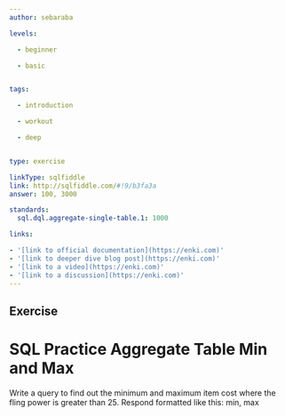 ```yaml
---
author: sebaraba

levels:

  - beginner

  - basic


tags:

  - introduction

  - workout

  - deep


type: exercise

linkType: sqlfiddle
link: http://sqlfiddle.com/#!9/b3fa3a
answer: 100, 3000

standards:
  sql.dql.aggregate-single-table.1: 1000

links:

- '[link to official documentation](https://enki.com)'
- '[link to deeper dive blog post](https://enki.com)'
- '[link to a video](https://enki.com)'
- '[link to a discussion](https://enki.com)'
---        
```

## Exercise
# SQL Practice Aggregate Table Min and Max
Write a query to find out the minimum and maximum item cost where the fling power is greater than 25. Respond formatted like this:
min, max
